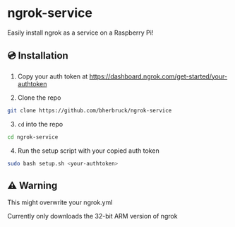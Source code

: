 # ngrok-service

Easily install ngrok as a service on a Raspberry Pi!

## 💿 Installation

1. Copy your auth token at https://dashboard.ngrok.com/get-started/your-authtoken

2. Clone the repo

```sh
git clone https://github.com/bherbruck/ngrok-service
```

3. `cd` into the repo

```sh
cd ngrok-service
```

4. Run the setup script with your copied auth token

```sh
sudo bash setup.sh <your-authtoken>
```

## ⚠ Warning

This might overwrite your ngrok.yml

Currently only downloads the 32-bit ARM version of ngrok
